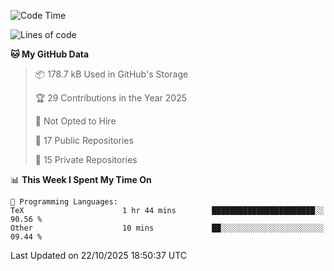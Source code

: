 <!--START_SECTION:waka-->
![Code Time](http://img.shields.io/badge/Code%20Time-1%2C154%20hrs%2013%20mins-blue)

![Lines of code](https://img.shields.io/badge/From%20Hello%20World%20I%27ve%20Written-225.9%20thousand%20lines%20of%20code-blue)

**🐱 My GitHub Data** 

> 📦 178.7 kB Used in GitHub's Storage 
 > 
> 🏆 29 Contributions in the Year 2025
 > 
> 🚫 Not Opted to Hire
 > 
> 📜 17 Public Repositories 
 > 
> 🔑 15 Private Repositories 
 > 
📊 **This Week I Spent My Time On** 

```text
💬 Programming Languages: 
TeX                      1 hr 44 mins        ███████████████████████░░   90.56 % 
Other                    10 mins             ██░░░░░░░░░░░░░░░░░░░░░░░   09.44 % 
```


 Last Updated on 22/10/2025 18:50:37 UTC
<!--END_SECTION:waka-->
